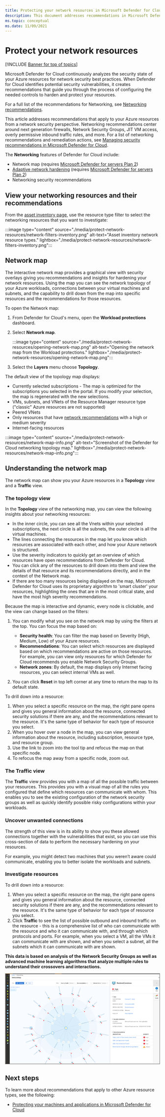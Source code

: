 ```yaml
---
title: Protecting your network resources in Microsoft Defender for Cloud
description: This document addresses recommendations in Microsoft Defender for Cloud that help you protect your Azure network resources and stay in compliance with security policies.
ms.topic: conceptual
ms.date: 11/09/2021
---
```

# Protect your network resources

[!INCLUDE [Banner for top of topics](./includes/banner.md)]

Microsoft Defender for Cloud continuously analyzes the security state of your Azure resources for network security best practices. When Defender for Cloud identifies potential security vulnerabilities, it creates recommendations that guide you through the process of configuring the needed controls to harden and protect your resources.

For a full list of the recommendations for Networking, see [Networking recommendations](recommendations-reference.md#recs-networking).

This article addresses recommendations that apply to your Azure resources from a network security perspective. Networking recommendations center around next generation firewalls, Network Security Groups, JIT VM access, overly permissive inbound traffic rules, and more. For a list of networking recommendations and remediation actions, see [Managing security recommendations in Microsoft Defender for Cloud](review-security-recommendations.md).

The **Networking** features of Defender for Cloud include: 

- Network map (requires [Microsoft Defender for servers Plan 2](defender-for-servers-introduction.md#what-are-the-defender-for-server-plans))
- [Adaptive network hardening](adaptive-network-hardening.md) (requires [Microsoft Defender for servers Plan 2](defender-for-servers-introduction.md#what-are-the-defender-for-server-plans))
- Networking security recommendations
 
## View your networking resources and their recommendations

From the [asset inventory page](asset-inventory.md), use the resource type filter to select the networking resources that you want to investigate:

:::image type="content" source="./media/protect-network-resources/network-filters-inventory.png" alt-text="Asset inventory network resource types." lightbox="./media/protect-network-resources/network-filters-inventory.png":::


## Network map

The interactive network map provides a graphical view with security overlays giving you recommendations and insights for hardening your network resources. Using the map you can see the network topology of your Azure workloads, connections between your virtual machines and subnets, and the capability to drill down from the map into specific resources and the recommendations for those resources.

To open the Network map:

1. From Defender for Cloud's menu, open the **Workload protections** dashboard.

1. Select **Network map**.

    :::image type="content" source="./media/protect-network-resources/opening-network-map.png" alt-text="Opening the network map from the Workload protections." lightbox="./media/protect-network-resources/opening-network-map.png":::

1. Select the **Layers** menu choose **Topology**.
 
The default view of the topology map displays:

- Currently selected subscriptions - The map is optimized for the subscriptions you selected in the portal. If you modify your selection, the map is regenerated with the new selections.
- VMs, subnets, and VNets of the Resource Manager resource type ("classic" Azure resources are not supported)
- Peered VNets
- Only resources that have [network recommendations](review-security-recommendations.md) with a high or medium severity
- Internet-facing resources

:::image type="content" source="./media/protect-network-resources/network-map-info.png" alt-text="Screenshot of the Defender for Cloud networking topology map." lightbox="./media/protect-network-resources/network-map-info.png":::

## Understanding the network map

The network map can show you your Azure resources in a **Topology** view and a **Traffic** view. 

### The topology view

In the **Topology** view of the networking map, you can view the following insights about your networking resources:

- In the inner circle, you can see all the Vnets within your selected subscriptions, the next circle is all the subnets, the outer circle is all the virtual machines.
- The lines connecting the resources in the map let you know which resources are associated with each other, and how your Azure network is structured. 
- Use the severity indicators to quickly get an overview of which resources have open recommendations from Defender for Cloud.
- You can click any of the resources to drill down into them and view the details of that resource and its recommendations directly, and in the context of the Network map.  
- If there are too many resources being displayed on the map, Microsoft Defender for Cloud uses its proprietary algorithm to 'smart cluster' your resources, highlighting the ones that are in the most critical state, and have the most high severity recommendations.

Because the map is interactive and dynamic, every node is clickable, and the view can change based on the filters:

1. You can modify what you see on the network map by using the filters at the top. You can focus the map based on:

   -  **Security health**: You can filter the map based on Severity (High, Medium, Low) of your Azure resources.
   - **Recommendations**: You can select which resources are displayed based on which recommendations are active on those resources. For example, you can view only resources for which Defender for Cloud recommends you enable Network Security Groups.
   - **Network zones**: By default, the map displays only Internet facing resources, you can select internal VMs as well.
 
2. You can click **Reset** in top left corner at any time to return the map to its default state.

To drill down into a resource:

1. When you select a specific resource on the map, the right pane opens and gives you general information about the resource, connected security solutions if there are any, and the recommendations relevant to the resource. It's the same type of behavior for each type of resource you select. 
2. When you hover over a node in the map, you can view general information about the resource, including subscription, resource type, and resource group.
3. Use the link to zoom into the tool tip and refocus the map on that specific node. 
4. To refocus the map away from a specific node, zoom out.

### The Traffic view

The **Traffic** view provides you with a map of all the possible traffic between your resources. This provides you with a visual map of all the rules you configured that define which resources can communicate with whom. This enables you to see the existing configuration of the network security groups as well as quickly identify possible risky configurations within your workloads.

### Uncover unwanted connections

The strength of this view is in its ability to show you these allowed connections together with the vulnerabilities that exist, so you can use this cross-section of data to perform the necessary hardening on your resources. 

For example, you might detect two machines that you weren’t aware could communicate, enabling you to better isolate the workloads and subnets.

### Investigate resources

To drill down into a resource:

1. When you select a specific resource on the map, the right pane opens and gives you general information about the resource, connected security solutions if there are any, and the recommendations relevant to the resource. It's the same type of behavior for each type of resource you select. 
2. Click **Traffic** to see the list of possible outbound and inbound traffic on the resource - this is a comprehensive list of who can communicate with the resource and who it can communicate with, and through which protocols and ports. For example, when you select a VM, all the VMs it can communicate with are shown, and when you select a subnet, all the subnets which it can communicate with are shown.

**This data is based on analysis of the Network Security Groups as well as advanced machine learning algorithms that analyze multiple rules to understand their crossovers and interactions.** 

[![Networking traffic map.](./media/protect-network-resources/network-map-traffic.png)](./media/protect-network-resources/network-map-traffic.png#lightbox)


## Next steps

To learn more about recommendations that apply to other Azure resource types, see the following:

- [Protecting your machines and applications in Microsoft Defender for Cloud](./asset-inventory.md)
